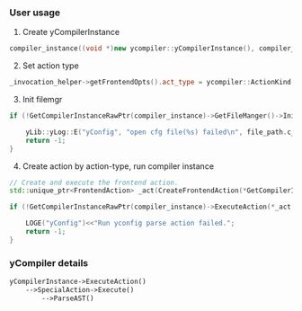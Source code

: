### User usage

1. Create yCompilerInstance
```cpp
compiler_instance((void *)new ycompiler::yCompilerInstance(), compiler_instance_deleter)
```


2. Set action type
```cpp
_invocation_helper->getFrontendOpts().act_type = ycompiler::ActionKind::PARSE_YCONFIG_AST;
```


3. Init filemgr
```cpp
if (!GetCompilerInstanceRawPtr(compiler_instance)->GetFileManger()->InitFileManager(file_path)){

    yLib::yLog::E("yConfig", "open cfg file(%s) failed\n", file_path.c_str());
    return -1;
}
```

4. Create action by action-type, run compiler instance
```cpp
// Create and execute the frontend action.
std::unique_ptr<FrontendAction> _act(CreateFrontendAction(*GetCompilerInstanceRawPtr(compiler_instance)));

if (!GetCompilerInstanceRawPtr(compiler_instance)->ExecuteAction(*_act.get())){

    LOGE("yConfig")<<"Run yconfig parse action failed.";
    return -1;
}
```




### yCompiler details
```txt
yCompilerInstance->ExecuteAction()
    -->SpecialAction->Execute()
        -->ParseAST()
```